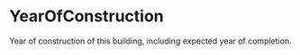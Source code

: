 YearOfConstruction
==================

Year of construction of this building, including expected year of completion.
